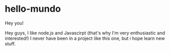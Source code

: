 # hello-mundo

Hey you!

Hey guys, I like node.js and Javascirpt (that's why I'm very enthusiastic and interested!)
I never have been in a project like this one, but i hope learn new stuff.
